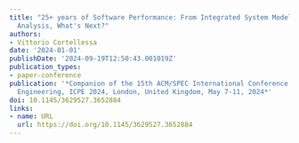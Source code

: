 ```yaml
---
title: "25+ years of Software Performance: From Integrated System Modelling to ML-based
  Analysis, What's Next?"
authors:
- Vittorio Cortellessa
date: '2024-01-01'
publishDate: '2024-09-19T12:50:43.001019Z'
publication_types:
- paper-conference
publication: '*Companion of the 15th ACM/SPEC International Conference on Performance
  Engineering, ICPE 2024, London, United Kingdom, May 7-11, 2024*'
doi: 10.1145/3629527.3652884
links:
- name: URL
  url: https://doi.org/10.1145/3629527.3652884
---
```


